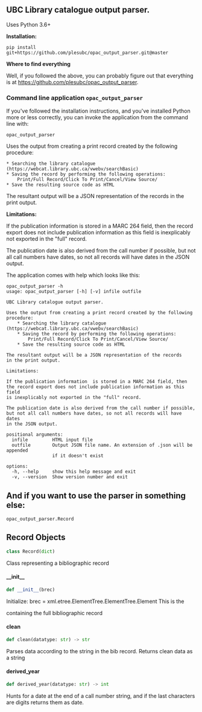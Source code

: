 ## UBC Library catalogue output parser.

Uses Python 3.6+

**Installation:**

`pip install git+https://github.com/plesubc/opac_output_parser.git@master`

**Where to find everything**

Well, if you followed the above, you can probably figure out that everything is at
<https://github.com/plesubc/opac_output_parser>.

### Command line application `opac_output_parser`

If you've followed the installation instructions, and you've installed Python more or less correctly, you can invoke the application from the command line with:

`opac_output_parser`

Uses the output from creating a print record created by the following procedure:

    * Searching the library catalogue (https://webcat.library.ubc.ca/vwebv/searchBasic)
    * Saving the record by performing the following operations:
        Print/Full Record/Click To Print/Cancel/View Source/
    * Save the resulting source code as HTML

The resultant output will be a JSON representation of the records in the print output.

**Limitations:**

If the publication information  is stored in a MARC 264 field, then
the record export does not include publication information as this field
is inexplicably not exported in the "full" record.

The publication date is also derived from the call number if possible,
but not all call numbers have dates, so not all records will have dates
in the JSON output.

The application comes with help which looks like this:

```nohighlight
opac_output_parser -h
usage: opac_output_parser [-h] [-v] infile outfile

UBC Library catalogue output parser.

Uses the output from creating a print record created by the following procedure:
    * Searching the library catalogue (https://webcat.library.ubc.ca/vwebv/searchBasic)
    * Saving the record by performing the following operations:
        Print/Full Record/Click To Print/Cancel/View Source/
    * Save the resulting source code as HTML

The resultant output will be a JSON representation of the records
in the print output.

Limitations:

If the publication information  is stored in a MARC 264 field, then
the record export does not include publication information as this field
is inexplicably not exported in the "full" record.

The publication date is also derived from the call number if possible,
but not all call numbers have dates, so not all records will have dates
in the JSON output.

positional arguments:
  infile         HTML input file
  outfile        Output JSON file name. An extension of .json will be appended
                 if it doesn't exist

options:
  -h, --help     show this help message and exit
  -v, --version  Show version number and exit
```

## And if you want to use the parser in something else:

`opac_output_parser.Record`

## Record Objects

```python
class Record(dict)
```

Class representing a bibliographic record

<a id="opac_output_parser.parser.Record.__init__"></a>

#### \_\_init\_\_

```python
def __init__(brec)
```

Initialize:
brec = xml.etree.ElementTree.ElementTree.Element
    This is the <div> containing the full bibliographic record

<a id="opac_output_parser.parser.Record.clean"></a>

#### clean

```python
def clean(datatype: str) -> str
```

Parses data according to the string in the bib record.
Returns clean data as a string

<a id="opac_output_parser.parser.Record.derived_year"></a>

#### derived\_year

```python
def derived_year(datatype: str) -> int
```

Hunts for a date at the end of a call number string, and
if the last characters are digits returns them as date.

<a id="opac_output_parser.parser.main"></a>


